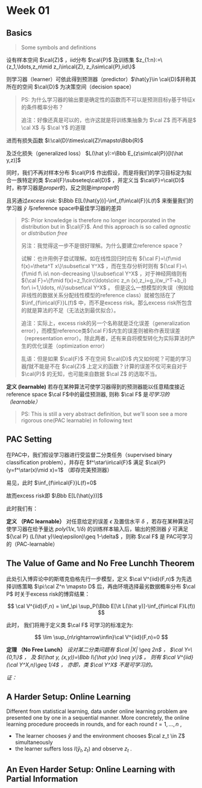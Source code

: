 # Week 01

## Basics

>Some symbols and definitions

设有样本空间 $\cal{Z}$ ，iid分布 $\cal{P}$ 及训练集 $z_{1:n}:=\{z_1,\ldots,z_n\mid z_i\in\cal{Z}, z_i\sim\cal{P},iid\}$

则学习器（learner）可依此得到预测器（predictor）$\hat{y}\in \cal{D}$并称其所在的空间 $\cal{D}$ 为决策空间（decision space）

>PS: 为什么学习器的输出要是确定性的函数而不可以是预测目标y基于特征x的条件概率分布？
>
>追注：好像还真是可以的，也许这就是将训练集抽象为 $\cal Z$ 而不再是$
\cal X$ 与 $\cal Y$ 的道理

进而有损失函数 $l:\cal{D}\times\cal{Z}\mapsto\Bbb{R}$

及泛化损失（generalized loss） $L(\hat y):=\Bbb E_{z\sim\cal{P}}[l(\hat y,z)]$

同时，我们不再对样本分布 $\cal{P}$ 作出假设，而是将我们的学习目标定为拟合一族特定的类 $\cal{F}\subseteq\cal{D}$ ，并定义当 $\cal{F}=\cal{D}$ 时，称学习器是*proper*的，反之则是*improper*的

且另通过*excess risk*: $\Bbb E[L(\hat{y})]-\inf_{f\in\cal{F}}L(f)$ 来衡量我们的学习器 $\hat{y}$ 与reference space中最佳学习器的差异
>PS: Prior knowledge is therefore no longer incorporated in the distribution but in $\cal{F}$. And this approach is so called *agnostic* or *distribution free*
>
>另注：我觉得这一步不是很好理解。为什么要建立reference space？
>
>试解：也许用例子尝试理解。如在线性回归时应有 ${\cal F}=\{f\mid f(x)=\theta^T x\}\subset\cal Y^X$ ，而在生存分析时则有 ${\cal F}=\{f\mid f\ is\ non-decreasing \}\subset\cal Y^X$ ，对于神经网络则有 ${\cal F}=\{f\mid f(x)=z_1\circ\ldots\circ z_n (x),z_i=g_i(w_i^T·+b_i) for\ i=1,\ldots, n\}\subset\cal Y^X$ 。
>但是这么一想模型的失误（例如给非线性的数据关系分配线性模型的reference class）就被包括在了 $\inf_{f\in\cal{F}}L(f)$ 中，而不是excess risk。那么excess risk所包含的就是算法的不足（无法达到最优拟合）。
>
>追注：实际上，excess risk的另一个名称就是泛化误差（generalization  error），而模型reference类${\cal F}$内生的误差则被称作表现误差（representation error）。除此两者，还有来自将模型转化为实际算法时产生的优化误差（optimization error）
>
>乱语：但是如果 $\cal{F}$ 不在空间 $\cal{D}$ 内又如何呢？可能的学习器$f$就不能是不在 $\cal{Z}$ 上定义的函数？计算的误差不仅可来自对于 $\cal{P}$ 的无知，也可能来自数据 $\cal Z$ 的选取不当。

**定义 (learnable)** 若存在某种算法可使学习器得到的预测器能以任意精度接近reference space $\cal F$中的最佳预测器, 则称 $\cal F$ 是*可学习的（learnable）*

>PS: This is still a very abstract definition, but we'll soon see a more rigorous one(PAC learnable) in following text

## PAC Setting

在PAC中，我们假设学习器进行受监督二分类任务（supervised binary classification problem），并存在 $f^\star\in\cal{F}$ 满足 $\cal{P}(y=f^\star(x)\mid x)=1$ （即存完美预测器）

易见，此时 $\inf_{f\in\cal{F}}L(f)=0$

故而excess risk即 $\Bbb E[L(\hat{y})]$

此时我们有：

**定义 （PAC learnable）** 对任意给定的误差 $\epsilon$ 及置信水平 $\delta$ ，若存在某种算法可使学习器在给予量达 $poly(1/\epsilon,1/\delta)$ 的训练样本输入后，输出的预测器 $\hat y$ 可满足 ${\cal P} (L(\hat y)\leq\epsilon)\geq 1-\delta$ ，则称 $\cal F$ 是 PAC可学习的（PAC-learnable）

## The Value of Game and No Free Lunchh Theorem

此处引入博弈论中的斯塔克伯格先行一步模型，定义 $\cal V^{iid}(F,n)$ 为先选择训练策略 $\pi:\cal Z^n \mapsto D$ 后，再由环境选择最劣数据概率分布 $\cal P$ 时关于excess risk的博弈结果：

$$
\cal V^{iid}(F,n) = \inf_\pi \sup_P(\Bbb E[\it L(\hat y)]-\inf_{f\in\cal F}L(f))
$$

此时，
我们将用于定义类 $\cal F$ 可学习的标准定为:

$$
\lim \sup_{n\rightarrow\infin}\cal V^{iid}(F,n)=0
$$

**定理 （No Free Lunch）**
*设对某二分类问题有
$\cal |X| \geq 2n$ ，
$\cal Y=\{0,1\}$ ，
及
$l(\hat y, (x,y))=\Bbb I\{\hat y(x) \neq y\}$ 。
则有
$\cal V^{iid}(\cal Y^X,n)\geq 1/4$
，
亦即，类 $\cal Y^X$ 不是可学习的。*

*证：*

## A Harder Setup: Online Learning

Different from statistical learning, data under online learning problem are presented one by one in a sequential manner. More concretely, the online learning procedure proceeds in rounds, and for each round $t=1,\ldots,n$ ,

- The learner chooses $\hat y$ and the environment chooses $\cal z_t \in Z$ simultaneously
- the learner suffers loss $l(\hat y_t, z_t)$ and observe $z_t$ .

## An Even Harder Setup: Online Learning with Partial Information

